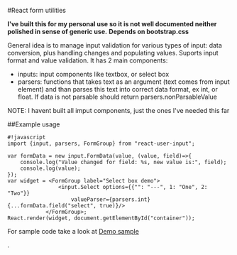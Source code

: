 #React form utilities

**I've built this for my personal use so it is not well documented neither polished in sense of generic use.**
**Depends on bootstrap.css**

General idea is to manage input validation for various types of input: data conversion, plus handling changes and populating values. Suports input format and value validation. It has 2 main components:

- inputs: input components like textbox, or select box
- parsers: functions that takes text as an argument (text comes from input element) and than parses this text into correct data format, ex int, or float. If data is not parsable should return parsers.nonParsableValue

NOTE: I havent built all imput components, just the ones I've needed this far



##Example usage

```
#!javascript
import {input, parsers, FormGroup} from "react-user-input";

var formData = new input.FormData(value, (value, field)=>{
    console.log("Value changed for field: %s, new value is:", field);
    console.log(value);
});
var widget = <FormGroup label="Select box demo">
                <input.Select options={{"": "---", 1: "One", 2: "Two"}}
                    valueParser={parsers.int} {...formData.field("select", true)}/>
            </FormGroup>;
React.render(widget, document.getElementById("container"));
```

For sample code take a look at <a href="demo.js">Demo sample</a></p>. 
